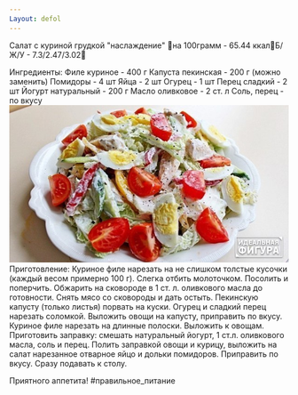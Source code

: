 ```yaml
---
Layout: defol
---
```

Салат с куриной грудкой "наслаждение"
🔸на 100грамм - 65.44 ккал🔸Б/Ж/У - 7.3/2.47/3.02🔸

Ингредиенты:
Филе куриное - 400 г
Капуста пекинская - 200 г (можно заменить)
Помидоры - 4 шт
Яйца - 2 шт
Огурец - 1 шт
Перец сладкий - 2 шт
Йогурт натуральный - 200 г
Масло оливковое - 2 ст. л
Соль, перец - по вкусу
![w](/image/w.jpg)
Приготовление:
Куриное филе нарезать на не слишком толстые кусочки (каждый весом примерно 100 г). Слегка отбить молоточком. Посолить и поперчить. Обжарить на сковороде в 1 ст. л. оливкового масла до готовности. Снять мясо со сковороды и дать остыть. Пекинскую капусту (только листья) порвать на куски. Огурец и сладкий перец нарезать соломкой.
Выложить овощи на капусту, приправить по вкусу. Куриное филе нарезать на длинные полоски. Выложить к овощам. Приготовить заправку: смешать натуральный йогурт, 1 ст.л. оливкового масла, соль и перец. Полить заправкой овощи и курицу, выложить на салат нарезанное отварное яйцо и дольки помидоров. Приправить по вкусу.
Сразу подавать к столу. 

Приятного аппетита!
#правильное_питание